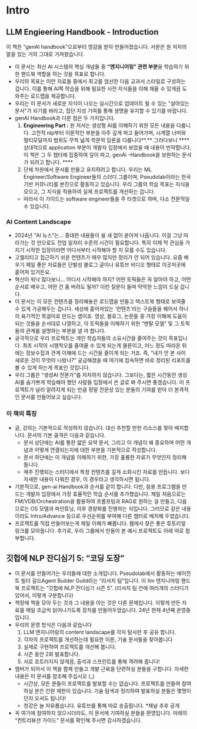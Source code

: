 # Intro

## LLM Engieering Handbook - Introduction

이 책은 “genAI handbook”으로부터 영감을 받아 만들어졌습니다. 서문은 원 저자의 말을 있는 거의 그대로 가져왔습니다. 

- 이 문서는 최신 AI 시스템의 핵심 개념들 중 **“엔지니어링” 관련 부분**을 학습하기 위한 핸드북 역할을 하는 것을 목표로 합니다.
- 우리의 목표는 이런 자료들 중에서 최고를 엄선한 다음 교과서 스타일로 구성하는 겁니다. 이를 통해 AI쪽 학습을 위해 필요한 사전 지식들을 이해 채울 수 있게끔 도와주는 로드맵을 제공합니다.
- 우리는 이 문서가 새로운 지식이 나오는 실시간으로 업데이트 될 수 있는 "살아있는 문서"가 되기를 바라고, 집단 지성 기여를 통해 생명을 유지할 수 있기를 바랍니다.
- genAI Handbook과 다른 점은 두 가지입니다.
    1. **Engineering Part :** 원 저서는 생성형 AI를 이해하기 위한 모든 내용을 다룹니다. 고전적 nlp부터 이론적인 부분을 아주 깊게 파고 들어가며, 시계열 너머와 멀티모달까지 범위도 무척 넓게 학문적 담론을 다룹니다**.** 그러다보니 ****상대적으로 application 부분이 개발자 입장에서 보았을 때 내용이 빈약합니다. 이 책은 그 두 챕터에 집중하여 깊이 파고, genAi -Handbook을 보완하는 문서가 되려고 합니다.  ****
    2. 단체 차원에서 문서를 만들고 유지하려고 합니다. 우리는 ML Engineer/Software Engineer들의 스터디 그룹이며, Pseudolab이라는 한국 기반 커뮤니티를 본진으로 활동하고 있습니다. 우리 그룹의 학습 목표는 지식을 모으고, 그 지식을 적용하여 실제 프로젝트를 개선하는 겁니다. 
    - 따라서 이 가이드는 software engineer들을 주 타겟으로 하며, 다소 전문적일 수 있습니다.

### **AI Content Landscape**

- 2024년 “AI 뉴스”는… 중대한 내용들이 쉴 새 없이 쏟아져 나옵니다. 이걸 그냥 따라가는 것 만으로도 전업 일자리 수준의 시간이 필요합니다. 특히 이제 막 관심을 가지기 시작한 입장이라면 어디서부터 시작해야 할 지 모를 수도 있습니다.
- 고퀄리티고 접근하기 쉬운 컨텐츠가 매우 많지만 정리가 안 되어 있습니다. 요즘 배우기 제일 좋은 자료들은 단발성 블로그 글이나 유튜브 비디오 형태로 이곳저곳에 흩어져 있거든요.
- 혁신이 워낙 많다보니… 어디서 시작해야 하지? 어떤 토픽들은 꼭 알아야 하고, 어떤 순서로 배우고, 어떤 건 좀 버려도 될까? 이런 질문이 들며 막막한 느낌이 드실 겁니다.
- 이 문서는 이 모든 컨텐츠를 정리해놓은 로드맵을 만들고 텍스트북 형태로 보여줄 수 있게 가공해두는 겁니다. 세상에 흩어져있는 ‘컨텐츠’라는 구슬들을 꿰어서 하나의 육기적인 목걸이로 만드는 셈이죠. 영상, 블로그, 논문들 중 가장 이해에 도움이 되는 것들을 순서대로 나열하고, 이 토픽들을 이해하기 위한 “멘탈 모델” 및 그 토픽들의 관계를 설명하는 부분을 낼 까 합니다.
- 궁극적으로 우리 프로젝트는 개인 학습자들의 소요시간을 줄여주는 것이 목표입니다. 최초 시작의 시행착오를 줄여줄 수 있게 되는게 물론이고, 어느 정도 따라온 뒤에는 정보수집과 관계 이해에 드는 시간을 줄이게 되는 거죠. 즉, “내가 안 본 사이 새로운 것이 무엇이 나왔나?” 궁금해졌을 때 여기에 접속하면 바로 정리된 리포트를 볼 수 있게 하는게 목표인 것입니다.
- 우리 그룹은 “생성AI 전문가”를 자처하지 않습니다. 그보다는, 짧은 시간동안 생성AI를 숨가쁘게 학습해야 했던 사람들 입장에서 쓴 글로 봐 주시면 좋겠습니다. 이 프로젝트가 널리 알려지게 되는 만큼 정말 전문성 있는 분들의 기여를 받아 더 본격적인 문서를 만들어보고 싶습니다.

### 이 책의 특징

- 글, 강의는 기본적으로 작성하지 않습니다. 대신 추천할 만한 리소스를 찾아 배치합니다. 문서의 기본 골격은 다음과 같습니다.
    - 문서 상단에는 AI를 통한 얇은 요약 문서, 그리고 이 개념이 왜 중요하며 어떤 개념과 어떻게 연결되는지에 대한 부분을 기본적으로 작성합니다.
    - 문서 하단에는 이 개념을 이해하기 위한, 가장 훌륭한 자료가 무엇인지 정리해 둡니다.
    - 매주 진행되는 스터디에서 특정 컨텐츠를 깊게 소화시킨 자료를 만듭니다. 보다 자세한 내용이 다뤄진 경우, 이 경우라고 생각하시면 됩니다.
- 기본적으로, gen-ai Handbook과 순서를 같이 합니다. 다만, 응용 프로그램을 만드는 개발자 입장에서 가장 효율적인 학습 순서를 추가했습니다. 제일 처음으로는 FM/VDB/Orchestration을 활용하여 프롬프팅과 RAG로 원하는 걸 만들고, 다음으로는 OS 모델과 파인튜닝, 이후 경량화를 진행하는 식입니다. 그러므로 같은 내용이라도 Intro/Advance 등으로 우선순위를 부여해 다른 챕터로 배치해 두었습니다.
- 프로젝트를 직접 만들어보는게 제일 이해가 빠릅니다. 웹에서 찾은 좋은 튜토리얼 링크를 모아둡니다. 추가로, 우리 그룹에서 만들어 본 예시 프로젝트도 아래 따로 첨부합니다.

## 깃헙에 NLP 잔디심기 5: “코딩 도장”

- 이 문서를 만들어가는 우리들에 대한 소개입니다.  Pseudolab에서 활동하는 에이전트 빌더 길드Agent Builder Guild라는 “리서치 팀”입니다. 이 llm 엔지니어링 핸드북 프로젝트는  “깃헙에 NLP 잔디심기 시즌 5”. (리서치 팀 안에 여러개의 스터디가 있어서, 이렇게 구분합니다)
- 책장에 책을 모아 두는 것과 그 내용을 아는 것은 다른 문제입니다. 이렇게 만든 자료를 매일 조금씩 읽어나가도록 장치를 만들어두었습니다. 24년 현재 4년째 운영중입니다.
- 우리의 운영 방식은 다음과 같습니다
    1. LLM 엔지니어링의 content landscape를 각자 탐사한 후 공유 합니다. 
    2. 각자의 프로젝트를 개선하는데 필요한 이론, 기술 문서들을 찾아봅니다 
    3. 실제로 구현하여 프로젝트를 개선해 봅니다. 
    4. 시즌 동안 2회 발표합니다. 
    5. 서로 흐트러지지 않게끔, 출석과 스프린트를 통해 격려해 줍니다!     
- 멤버가 되어서 이 책을 함께 만들고 개발 근육을 단련하실 분들을 구합니다. 자세한 내용은 이 문서를 참조해 주십시오 (_)
    - 시간상, 모든 분들이 프로젝트를 발표할 수는 없습니다. 프로젝트를 만들며 참여하실 분은 인원 제한이 있습니다. 기술 탐색과 정리하여 발표하실 분들은 몇명이던지 오셔도 됩니다!
    - 청강은 늘 자유롭습니다. 유튜브를 통해 따로 송출됩니다. *채널 추후 공개
- 꼭 여기에 참여하지 않으시더라도, 이 문서에 기여하실 분들을 환영입니다. 아래의 “컨트리뷰션 가이드” 문서를 확인해 주시면 감사하겠습니다.